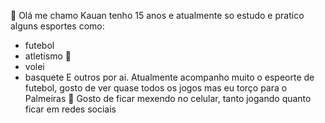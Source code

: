 👋 Olá me chamo Kauan tenho 15 anos e atualmente so estudo e pratico alguns esportes como:
- futebol
- atletismo 🏃
- volei
- basquete 
E outros por ai.
Atualmente acompanho muito o espeorte de futebol, gosto de ver quase todos os jogos mas eu torço para o Palmeiras 💚
Gosto de ficar mexendo no celular, tanto jogando quanto ficar em redes sociais 
